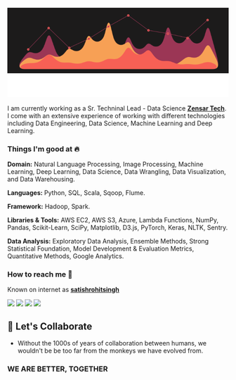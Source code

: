 <p align="center" width="100%">
<img src="https://raw.githubusercontent.com/satish-r-singh/satish-r-singh/main/ezgif.com-gif-maker%20(2).gif">
 <img src="https://raw.githubusercontent.com/satish-r-singh/satish-r-singh/f71bdb80f991feda987b9aa890e44e72219e398f/Dynamic%20Text.svg">
</p>


I am currently working as a Sr. Techninal Lead - Data Science [**Zensar Tech**](https://www.zensar.com/). I come with an extensive experience of working with different technologies including Data Engineering, Data Science, Machine Learning and Deep Learning.
<!--
In the past, I have worked with [**InterviewBit**](https://www.interviewbit.com/) and [**upGrad**](https://www.upgrad.com/) as a Data Science Intern. I have also worked as a ** Data Analyst Intern at [**MyGov India**](https://www.mygov.in/), which comes under the _**Ministry of Electronics & Information Technology, Government of India**_.
-->
### Things I'm good at :fire:

**Domain:** Natural Language Processing, Image Processing, Machine Learning, Deep Learning, Data Science, Data Wrangling, Data Visualization, and Data Warehousing.

**Languages:**  Python, SQL, Scala, Sqoop, Flume.

**Framework:** Hadoop, Spark.

**Libraries & Tools:** AWS EC2, AWS S3, Azure, Lambda Functions, NumPy, Pandas, Scikit-Learn, SciPy, Matplotlib, D3.js, PyTorch, Keras, NLTK, Sentry.

**Data Analysis:** Exploratory Data Analysis, Ensemble Methods, Strong Statistical Foundation, Model Development & Evaluation Metrics, Quantitative Methods, Google Analytics.

### How to reach me 📱
Known on internet as [**satishrohitsingh**](https://www.google.com/search?q=satishrohitsingh) 

[<img target="_blank" src="https://img.icons8.com/ios-filled/50/000000/whatsapp--v1.png"/>](https://wa.me/27849968273) 
[<img target="_blank" src="https://img.icons8.com/ios-filled/50/000000/linkedin.png"/>](https://www.linkedin.com/in/satish-r-singh/) 
[<img target="_blank" src="https://img.icons8.com/carbon-copy/64/000000/domain.png"/>](https://satishksingh.wixsite.com/portfolio) 
[<img src="https://img.icons8.com/ios-filled/50/000000/medium-logo.png"/>](https://medium.com/@satishk.singh)

## 👯 Let's Collaborate
- Without the 1000s of years of collaboration between humans, we wouldn't be be too far from the monkeys we have evolved from. 
### WE ARE BETTER, TOGETHER



<!--
**satishks85/satishks85** is a ✨ _special_ ✨ repository because its `README.md` (this file) appears on your GitHub profile.

Here are some ideas to get you started:

### Hi there 👋
- 🔭 I’m currently working on ...
- 🌱 I’m currently learning ...

- 🤔 I’m looking for help with ...
- 💬 Ask me about ...
- 📫 How to reach me: ...
- 😄 Pronouns: ...
- ⚡ Fun fact: ...
-->
